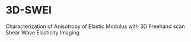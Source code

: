 # 3D-SWEI
Characterization of Anisotropy of Elastic Modulus with 3D Freehand scan Shear Wave Elasticity Imaging
